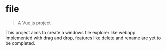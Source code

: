 # file

> A Vue.js project

This project aims to create a windows file explorer like webapp. Implemented with drag and drop, features like delete and rename are yet to be completed.
